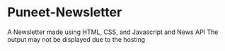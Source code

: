 # Puneet-Newsletter
A Newsletter made using HTML, CSS, and Javascript and News API
The output may not be displayed due to the hosting
